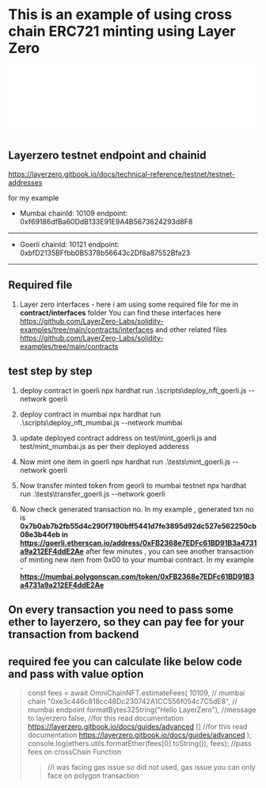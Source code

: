 # This is an example of using cross chain ERC721 minting using Layer Zero
![Layer Zero](/Layer_Zero_Logo_Black%20(1).svg)

## Layerzero testnet endpoint and chainid 
https://layerzero.gitbook.io/docs/technical-reference/testnet/testnet-addresses

for my example
- Mumbai
chainId: 10109
endpoint: 0xf69186dfBa60DdB133E91E9A4B5673624293d8F8
-----------------

- Goerli
chainId: 10121
endpoint: 0xbfD2135BFfbb0B5378b56643c2Df8a87552Bfa23
------------------

## Required file
1. Layer zero interfaces - here i am using some required file for me in **contract/interfaces** folder
You can find these interfaces here
https://github.com/LayerZero-Labs/solidity-examples/tree/main/contracts/interfaces
and other related files
https://github.com/LayerZero-Labs/solidity-examples/tree/main/contracts

## test step by step
1. deploy contract in goerli
npx hardhat run .\scripts\deploy_nft_goerli.js --network goerli

2. deploy contract in mumbai
npx hardhat run .\scripts\deploy_nft_mumbai.js --network mumbai

3. update deployed contract address on test/mint_goerli.js and test/mint_mumbai.js as per their deployed adderess

4. Now mint one item in goerli
npx hardhat run .\tests\mint_goerli.js --network goerli

5. Now transfer minted token from georli to mumbai testnet
npx hardhat run .\tests\transfer_goerli.js --network goerli

6. Now check generated transaction no.
In my example , generated txn no is 
**0x7b0ab7b2fb55d4c290f7190bff5441d7fe3895d92dc527e562250cb08e3b44eb in https://goerli.etherscan.io/address/0xFB2368e7EDFc61BD91B3a4731a9a212EF4ddE2Ae**
after few minutes , you can see another transaction of minting new item from 0x00 to your mumbai contract.
In my example - **https://mumbai.polygonscan.com/token/0xFB2368e7EDFc61BD91B3a4731a9a212EF4ddE2Ae**


## On every transaction you need to pass some ether to layerzero, so they can pay fee for your transaction from backend
## required fee you can calculate like below code and pass with value option
  
> const fees = await OmniChainNFT.estimateFees(
>    10109, // mumbai chain 
>    "0xe3c446c818cc48Dc230742A1CC556f054c7C5dE8", // mumbai endpoint
>    formatBytes32String("Hello LayerZero"), //message to layerzero
>    false, //for this read documentation https://layerzero.gitbook.io/docs/guides/advanced
>    [] //for this read documentation https://layerzero.gitbook.io/docs/guides/advanced
>  );
> console.log(ethers.utils.formatEther(fees[0].toString()), fees); //pass fees on crossChain Function
>
>> //i was facing gas issue so did not used, gas issue you can only face on polygon transaction


